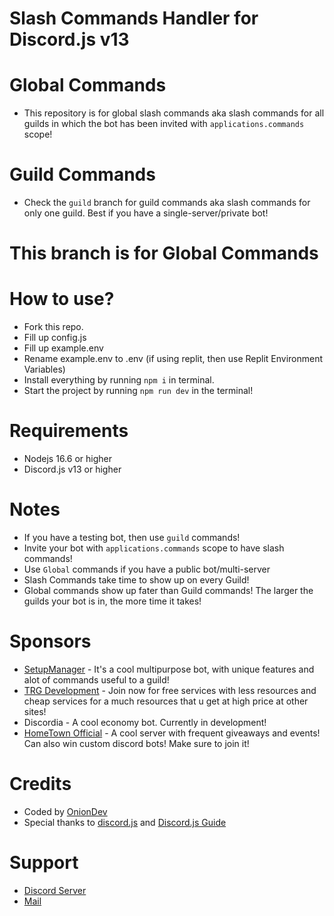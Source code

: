# Slash Commands Handler for Discord.js v13

# Global Commands
- This repository is for global slash commands aka slash commands for all guilds in which the bot has been invited with `applications.commands` scope!

# Guild Commands
- Check the `guild` branch for guild commands aka slash commands for only one guild. Best if you have a single-server/private bot!

# This branch is for Global Commands

# How to use?
- Fork this repo.
- Fill up config.js
- Fill up example.env
- Rename example.env to .env (if using replit, then use Replit Environment Variables)
- Install everything by running `npm i` in terminal.
- Start the project by running `npm run dev` in the terminal!

# Requirements
- Nodejs 16.6 or higher
- Discord.js v13 or higher

# Notes
- If you have a testing bot, then use `guild` commands!
- Invite your bot with `applications.commands` scope to have slash commands!
- Use `Global` commands if you have a public bot/multi-server
- Slash Commands take time to show up on every Guild!
- Global commands show up fater than Guild commands! The larger the guilds your bot is in, the more time it takes!

# Sponsors
- [SetupManager](https://setupmanager.ml) - It's a cool multipurpose bot, with unique features and alot of commands useful to a guild!
- [TRG Development](https://dev.trgop.gq) - Join now for free services with less resources and cheap services for a much resources that u get at high price at other sites!
- Discordia - A cool economy bot. Currently in development!
- [HomeTown Official](https://setupmanager.ml/giveaway) - A cool server with frequent giveaways and events! Can also win custom discord bots! Make sure to join it!

# Credits
- Coded by [OnionDev](https://oniondev.gq)
- Special thanks to [discord.js](https://discord.js.org) and [Discord.js Guide](https://discordjs.guide)

# Support
- [Discord Server](https://setupmanager.ml/discord)
- [Mail](mailto:onion@trgop.gq)